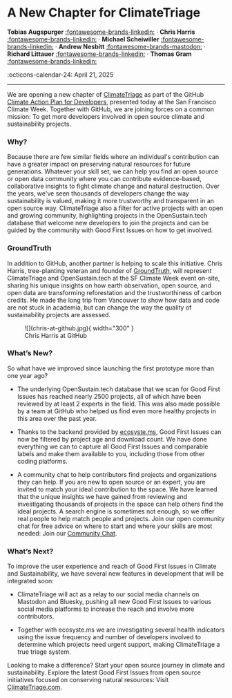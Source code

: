 # A New Chapter for ClimateTriage

__Tobias Augspurger__  [:fontawesome-brands-linkedin:](https://www.linkedin.com/in/tobias-augspurger/) · __Chris Harris__ [:fontawesome-brands-linkedin:](https://www.linkedin.com/in/chris-harris-11512878/) · __Michael Scheiwiller__  [:fontawesome-brands-linkedin:](https://www.linkedin.com/in/michael-scheiwiller-72086a1a0/) · __Andrew Nesbitt__  [:fontawesome-brands-mastodon:](https://mastodon.social/@andrewnez) · __Richard Littauer__ [:fontawesome-brands-linkedin:](https://www.linkedin.com/in/richard-littauer-130026138/) · __Thomas Gram__ [:fontawesome-brands-linkedin:](https://www.linkedin.com/in/thomasegebrandgram/)

:octicons-calendar-24: April 21, 2025

---

We are opening a new chapter of [ClimateTriage](https://climatetriage.com/) as part of the GitHub [Climate Action Plan for Developers](https://github.com/social-impact/focus-areas/environmental-sustainability/climate-action-plan-for-developers), presented today at the San Francisco Climate Week. Together with GitHub, we are joining forces on a common mission: To get more developers involved in open source climate and sustainability projects. 

### Why?
Because there are few similar fields where an individual's contribution can have a greater impact on preserving natural resources for future generations. Whatever your skill set, we can help you find an open source or open data community where you can contribute evidence-based, collaborative insights to fight climate change and natural destruction. Over the years, we've seen thousands of developers change the way sustainability is valued, making it more trustworthy and transparent in an open source way. ClimateTriage also a filter for active projects with an open and growing community, highlighting projects in the OpenSustain.tech database that welcome new developers to join the projects and can be guided by the community with Good First Issues on how to get involved.

### GroundTruth 
In addition to GitHub, another partner is helping to scale this initiative. Chris Harris, tree-planting veteran and founder of [GroundTruth](https://groundtruth.app/), will represent ClimateTriage and OpenSustain.tech at the SF Climate Week event on-site, sharing his unique insights on how earth observation, open source, and open data are transforming reforestation and the trustworthiness of carbon credits. He made the long trip from Vancouver to show how data and code are not stuck in academia, but can change the way the quality of sustainability projects are assessed.

<figure markdown="span">
  ![](chris-at-github.jpg){ width="300" }
  <figcaption> Chris Harris at GitHub </figcaption>
</figure>

### What’s New?

So what have we improved since launching the first prototype more than one year ago? 

* The underlying OpenSustain.tech database that we scan for Good First Issues has reached nearly 2500 projects, all of which have been reviewed by at least 2 experts in the field. This was also made possible by a team at GitHub who helped us find even more healthy projects in this area over the past year.

* Thanks to the backend provided by [ecosyste.ms](https://ecosyste.ms/), Good First Issues can now be filtered by project age and download count. We have done everything we can to capture all Good First Issues and comparable labels and make them available to you, including those from other coding platforms.

* A community chat to help contributors find projects and organizations they can help. If you are new to open source or an expert, you are invited to match your ideal contribution to the space. We have learned that the unique insights we have gained from reviewing and investigating thousands of projects in the space can help others find the ideal projects. A search engine is sometimes not enough, so we offer real people to help match people and projects. Join our open community chat for free advice on where to start and where your skills are most needed: Join our [Community Chat](https://discord.gg/JDUatGKxve).

### What’s Next?

To improve the user experience and reach of Good First Issues in Climate and Sustainability, we have several new features in development that will be integrated soon:

* ClimateTriage will act as a relay to our social media channels on Mastodon and Bluesky, pushing all new Good First Issues to various social media platforms to increase the reach and involve more contributors. 

* Together with ecosyste.ms we are investigating several health indicators using the issue frequency and number of developers involved to determine which projects need urgent support, making ClimateTriage a true triage system.


Looking to make a difference? Start your open source journey in climate and sustainability. Explore the latest Good First Issues from open source initiatives focused on conserving natural resources: Visit [ClimateTriage.com](https://climatetriage.com/).

